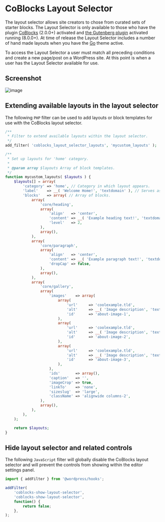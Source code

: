 # CoBlocks Layout Selector

The layout selector allows site creators to chose from curated sets of starter blocks. The Layout Selector is only available to those who have the plugin [CoBlocks](https://wordpress.org/plugins/coblocks/) (2.0.0+) activated and [the Gutenberg plugin](https://wordpress.org/plugins/gutenberg/) activated running (8.0.0+). At time of release the Layout Selector includes a number of hand made layouts when you have the [Go](https://wordpress.org/themes/go/) theme active.

To access the Layout Selector a user must match all preceding conditions and create a new page/post on a WordPress site. At this point is when a user has the Layout Selector available for use.

## Screenshot
![image](https://user-images.githubusercontent.com/30462574/83181890-5e157280-a0da-11ea-8239-ccbe8e26d179.png)


## Extending available layouts in the layout selector

The following `PHP` filter can be used to add layouts or block templates for use with the CoBlocks layout selector.


```php
/**
 * Filter to extend available layouts within the layout selector.
 */
add_filter( 'coblocks_layout_selector_layouts', 'mycustom_layouts' );

/**
 * Set up layouts for 'home' category.
 *
 * @param array $layouts Array of block templates.
 */
function mycustom_layouts( $layouts ) {
    $layouts[] = array(
		'category' => 'home', // Category in which layout appears.
		'label'    => __( 'Welcome Home!', 'textdomain' ), // Serves as text for page title.
		'blocks'   => array( // Array of blocks.
			array(
				'core/heading',
				array(
					'align'   => 'center',
					'content' => __( 'Example heading text!', 'textdomain' ),
					'level'   => 2,
				),
				array(),
			),
			array(
				'core/paragraph',
				array(
					'align'   => 'center',
					'content' => __( 'Example paragraph text!', 'textdomain' ),
					'dropCap' => false,
				),
				array(),
            ),
            array(
				'core/gallery',
				array(
					'images'    => array(
						array(
							'url'     => 'coolexample.tld',
							'alt'     => __( 'Image description', 'textdomain' ),
							'id'      => 'about-image-1',
						),
						array(
							'url'     => 'coolexample.tld',
							'alt'     => __( 'Image description', 'textdomain' ),
							'id'      => 'about-image-2',
						),
						array(
							'url'     => 'coolexample.tld',
							'alt'     => __( 'Image description', 'textdomain' ),
							'id'      => 'about-image-3',
						),
					),
					'ids'       => array(),
					'caption'   => '',
					'imageCrop' => true,
					'linkTo'    => 'none',
					'sizeslug'  => 'large',
					'className' => 'alignwide columns-2',
				),
				array(),
			),
        ),
    );

    return $layouts;
}
```

## Hide layout selector and related controls

The following `JavaScript` filter will globally disable the CoBlocks layout selector
and will prevent the controls from showing within the editor settings panel. 

```javascript
import { addFilter } from '@wordpress/hooks';

addFilter(
	'coblocks-show-layout-selector',
	'coblocks-show-layout-selector',
	function() {
		return false;
	},
);
```
